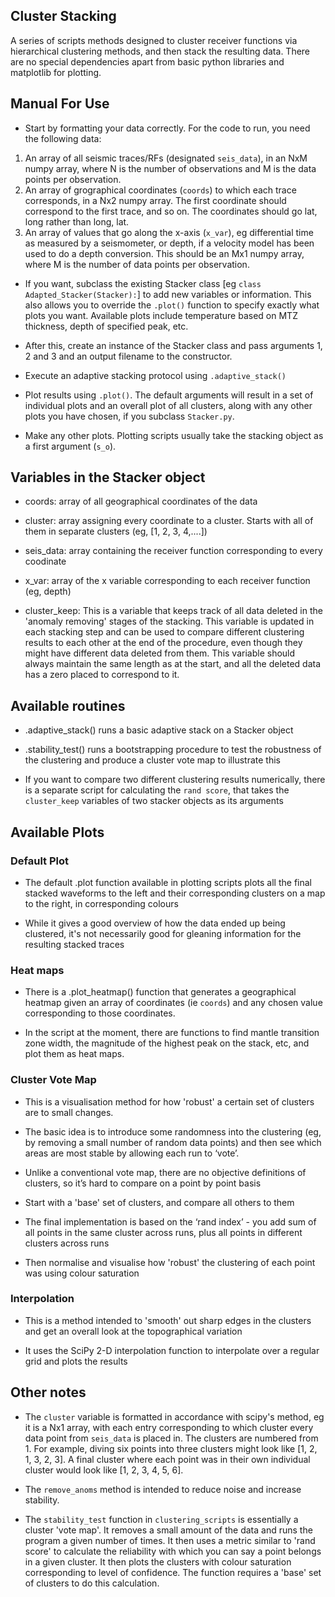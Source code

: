 ## Cluster Stacking

A series of scripts methods designed to cluster receiver functions via hierarchical clustering methods, and then stack the resulting data. There are no special dependencies apart from basic python libraries and matplotlib for plotting.

## Manual For Use

- Start by formatting your data correctly. For the code to run, you need the following data:
1. An array of all seismic traces/RFs (designated `seis_data`), in an NxM numpy array, where N is the number of observations and M is the data points per observation. 
2. An array of grographical coordinates (`coords`) to which each trace corresponds, in a Nx2 numpy array. The first coordinate should correspond to the first trace, and so on. The coordinates should go lat, long rather than long, lat.
3. An array of values that go along the x-axis (`x_var`), eg differential time as measured by a seismometer, or depth, if a velocity model has been used to do a depth conversion. This should be an Mx1 numpy array, where M is the number of data points per observation.

- If you want, subclass the existing Stacker class [eg `class Adapted_Stacker(Stacker):`] to add new variables or information. This also allows you to override the `.plot()` function to specify exactly what plots you want.
Available plots include temperature based on MTZ thickness, depth of specified peak, etc.

- After this, create an instance of the Stacker class and pass arguments 1, 2 and 3 and an output filename to the constructor.

- Execute an adaptive stacking protocol using `.adaptive_stack()`

- Plot results using `.plot()`. The default arguments will result in a set of individual plots and an overall plot of all clusters, along with any other plots you have chosen, if you subclass `Stacker.py`.

- Make any other plots. Plotting scripts usually take the stacking object as a first argument (`s_o`).

## Variables in the Stacker object

- coords: array of all geographical coordinates of the data

- cluster: array assigning every coordinate to a cluster. Starts with all of them in separate clusters (eg, [1, 2, 3, 4,....])

- seis_data: array containing the receiver function corresponding to every coodinate

- x_var: array of the x variable corresponding to each receiver function (eg, depth)

- cluster_keep: This is a variable that keeps track of all data deleted in the 'anomaly removing' stages of the stacking. This variable is updated in each stacking step and can be used to compare different clustering results to each other at the end of the procedure, even though they might have different data deleted from them. This variable should always maintain the same length as at the start, and all the deleted data has a zero placed to correspond to it.

## Available routines

- .adaptive_stack() runs a basic adaptive stack on a Stacker object

- .stability_test() runs a bootstrapping procedure to test the robustness of the clustering and produce a cluster vote map to illustrate this

- If you want to compare two different clustering results numerically, there is a separate script for calculating the `rand score`, that takes the `cluster_keep` variables of two stacker objects as its arguments

## Available Plots

### Default Plot

- The default .plot function available in plotting scripts plots all the final stacked waveforms to the left and their corresponding clusters on a map to the right, in corresponding colours

- While it gives a good overview of how the data ended up being clustered, it's not necessarily good for gleaning information for the resulting stacked traces

### Heat maps

- There is a .plot_heatmap() function that generates a geographical heatmap given an array of coordinates (ie `coords`) and any chosen value corresponding to those coordinates.

- In the script at the moment, there are functions to find mantle transition zone width, the magnitude of the highest peak on the stack, etc, and plot them as heat maps.

### Cluster Vote Map

- This is a visualisation method for how 'robust' a certain set of clusters are to small changes.

- The basic idea is to introduce some randomness into the clustering (eg, by removing a small number of random data points) and then see which areas are most stable by allowing each run to ‘vote’.

- Unlike a conventional vote map, there are no objective definitions of clusters, so it’s hard to compare on a point by point basis

- Start with a 'base' set of clusters, and compare all others to them

- The final implementation is based on the ‘rand index’ - you add sum of all points in the same cluster across runs, plus all points in different clusters across runs

- Then normalise and visualise how 'robust' the clustering of each point was using colour saturation
 
### Interpolation

- This is a method intended to 'smooth' out sharp edges in the clusters and get an overall look at the topographical variation

- It uses the SciPy 2-D interpolation function to interpolate over a regular grid and plots the results

## Other notes

- The `cluster` variable is formatted in accordance with scipy's method, eg it is a Nx1 array, with each entry corresponding to which cluster every data point from `seis_data` is placed in.
The clusters are numbered from 1. For example, diving six points into three clusters might look like [1, 2, 1, 3, 2, 3]. A final cluster where each point was in their own individual cluster would look like [1, 2, 3, 4, 5, 6]. 

- The `remove_anoms` method is intended to reduce noise and increase stability.

- The `stability_test` function in `clustering_scripts` is essentially a cluster 'vote map'. It removes a small amount of the data and runs the program a given number of times. It then uses a metric similar to 'rand score' to calculate the reliability with which you can say a point belongs in a given cluster. It then plots the clusters with colour saturation corresponding to level of confidence. The function requires a 'base' set of clusters to do this calculation.
